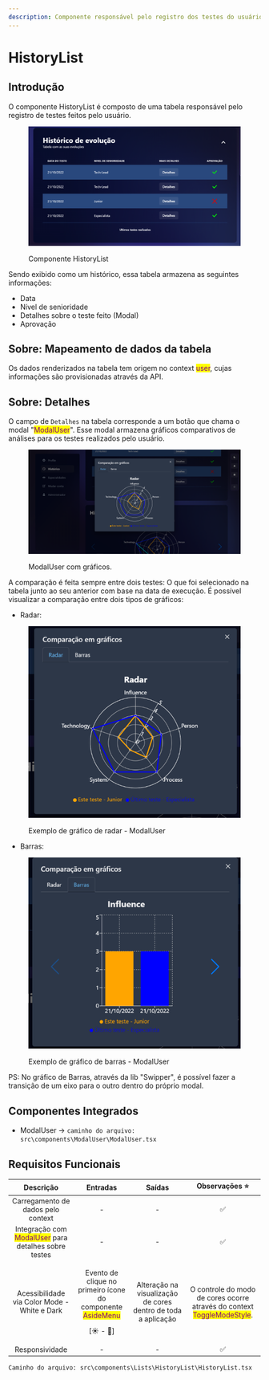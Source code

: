 ```yaml
---
description: Componente responsável pelo registro dos testes do usuário.
---
```


# HistoryList

## Introdução

O componente HistoryList é composto de uma tabela responsável pelo registro de testes feitos pelo usuário.

<figure><img src="../../.gitbook/assets/image (16).png" alt=""><figcaption><p>Componente HistoryList</p></figcaption></figure>

Sendo exibido como um histórico, essa tabela armazena as seguintes informações:

* Data
* Nível de senioridade
* Detalhes sobre o teste feito (Modal)
* Aprovação

## Sobre: Mapeamento de dados da tabela

Os dados renderizados na tabela tem origem no context <mark style="color:purple;">user</mark>, cujas informações são provisionadas através da API.

## Sobre: Detalhes

O campo de `Detalhes` na tabela corresponde a um botão que chama o modal "<mark style="color:purple;">ModalUser</mark>". Esse modal armazena gráficos comparativos de análises para os testes realizados pelo usuário.

<figure><img src="../../.gitbook/assets/image (15).png" alt=""><figcaption><p>ModalUser com gráficos.</p></figcaption></figure>

A comparação é feita sempre entre dois testes: O que foi selecionado na tabela junto ao seu anterior com base na data de execução. É possível visualizar a comparação entre dois tipos de gráficos:

* Radar:

<figure><img src="../../.gitbook/assets/image (17).png" alt=""><figcaption><p>Exemplo de gráfico de radar - ModalUser</p></figcaption></figure>

* Barras:

<figure><img src="../../.gitbook/assets/image (1).png" alt=""><figcaption><p>Exemplo de gráfico de barras - ModalUser</p></figcaption></figure>

PS: No gráfico de Barras, através da lib "Swipper", é possível fazer a transição de um eixo para o outro dentro do próprio modal.

## Componentes Integrados

* ModalUser -> `caminho do arquivo: src\components\ModalUser\ModalUser.tsx`

## Requisitos Funcionais

|                                        Descrição                                       |                                                       Entradas                                                      |                             Saídas                            |                                               Observações ⭐                                               |
| :------------------------------------------------------------------------------------: | :-----------------------------------------------------------------------------------------------------------------: | :-----------------------------------------------------------: | :-------------------------------------------------------------------------------------------------------: |
|                           Carregamento de dados pelo context                           |                                                          -                                                          |                               -                               |                                                     ✅                                                     |
| Integração com <mark style="color:purple;">ModalUser</mark> para detalhes sobre testes |                                                          -                                                          |                               -                               |                                                     ✅                                                     |
|                      Acessibilidade via Color Mode - White e Dark                      | <p>Evento de clique no primeiro ícone do componente <mark style="color:purple;">AsideMenu</mark></p><p>[☀ - 🌙]</p> | Alteração na visualização de cores dentro de toda a aplicação | O controle do modo de cores ocorre através do context <mark style="color:purple;">ToggleModeStyle</mark>. |
|                                     Responsividade                                     |                                                          -                                                          |                               -                               |                                                     ✅                                                     |

```
Caminho do arquivo: src\components\Lists\HistoryList\HistoryList.tsx
```
